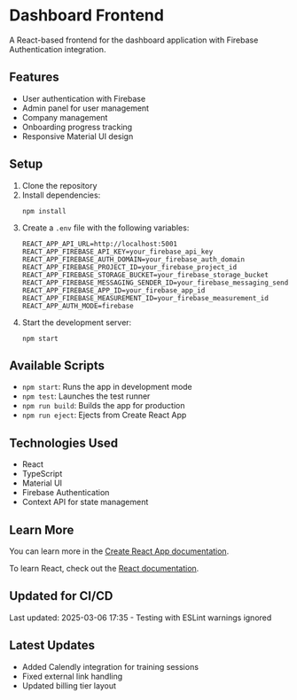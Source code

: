 # Dashboard Frontend

A React-based frontend for the dashboard application with Firebase Authentication integration.

## Features

- User authentication with Firebase
- Admin panel for user management
- Company management
- Onboarding progress tracking
- Responsive Material UI design

## Setup

1. Clone the repository
2. Install dependencies:
   ```
   npm install
   ```
3. Create a `.env` file with the following variables:
   ```
   REACT_APP_API_URL=http://localhost:5001
   REACT_APP_FIREBASE_API_KEY=your_firebase_api_key
   REACT_APP_FIREBASE_AUTH_DOMAIN=your_firebase_auth_domain
   REACT_APP_FIREBASE_PROJECT_ID=your_firebase_project_id
   REACT_APP_FIREBASE_STORAGE_BUCKET=your_firebase_storage_bucket
   REACT_APP_FIREBASE_MESSAGING_SENDER_ID=your_firebase_messaging_sender_id
   REACT_APP_FIREBASE_APP_ID=your_firebase_app_id
   REACT_APP_FIREBASE_MEASUREMENT_ID=your_firebase_measurement_id
   REACT_APP_AUTH_MODE=firebase
   ```
4. Start the development server:
   ```
   npm start
   ```

## Available Scripts

- `npm start`: Runs the app in development mode
- `npm test`: Launches the test runner
- `npm run build`: Builds the app for production
- `npm run eject`: Ejects from Create React App

## Technologies Used

- React
- TypeScript
- Material UI
- Firebase Authentication
- Context API for state management

## Learn More

You can learn more in the [Create React App documentation](https://facebook.github.io/create-react-app/docs/getting-started).

To learn React, check out the [React documentation](https://reactjs.org/).

## Updated for CI/CD
Last updated: 2025-03-06 17:35 - Testing with ESLint warnings ignored

## Latest Updates
- Added Calendly integration for training sessions
- Fixed external link handling
- Updated billing tier layout
